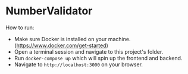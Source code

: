 # NumberValidator

How to run:
- Make sure Docker is installed on your machine. (https://www.docker.com/get-started)
- Open a terminal session and navigate to this project's folder.
- Run `docker-compose up` which will spin up the frontend and backend.
- Navigate to `http://localhost:3000` on your browser.
